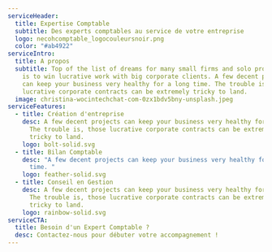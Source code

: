```yaml
---
serviceHeader:
  title: Expertise Comptable
  subtitle: Des experts comptables au service de votre entreprise
  logo: necohcomptable_logocouleursnoir.png
  color: "#ab4922"
serviceIntro:
  title: A propos
  subtitle: Top of the list of dreams for many small firms and solo professionals
    is to win lucrative work with big corporate clients. A few decent projects
    can keep your business very healthy for a long time. The trouble is, those
    lucrative corporate contracts can be extremely tricky to land.
  image: christina-wocintechchat-com-0zx1bdv5bny-unsplash.jpeg
serviceFeatures:
  - title: Création d'entreprise
    desc: A few decent projects can keep your business very healthy for a long time.
      The trouble is, those lucrative corporate contracts can be extremely
      tricky to land.
    logo: bolt-solid.svg
  - title: Bilan Comptable
    desc: "A few decent projects can keep your business very healthy for a long
      time. "
    logo: feather-solid.svg
  - title: Conseil en Gestion
    desc: A few decent projects can keep your business very healthy for a long time.
      The trouble is, those lucrative corporate contracts can be extremely
      tricky to land.
    logo: rainbow-solid.svg
serviceCTA:
  title: Besoin d'un Expert Comptable ?
  desc: Contactez-nous pour débuter votre accompagnement !
---
```

